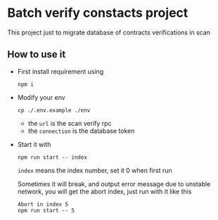 # Batch verify constacts project

This project just to migrate database of contracts verifications in scan

## How to use it
- First install requirement using 
  ```shell 
  npm i
  ```

- Modify your env
  ```shell
  cp ./.env.example ./env
  ```
   - the `url` is the scan verify rpc
   - the `connection` is the database token

- Start it with
    ```shell 
    npm run start -- index
    ```
  `index` means the index number, set it 0 when first run

  Sometimes it will break, and output error message due to unstable network, you will get the abort index, just run with it like this
  ```shell
  Abort in index 5
  npm run start -- 5
  ``` 